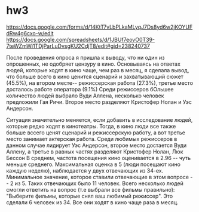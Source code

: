 # hw3
https://docs.google.com/forms/d/14KtT7vLbPLkaMLyqJ7Ds8yd6w2jKOYUFdRw4g6cxo-w/edit
https://docs.google.com/spreadsheets/d/1JBUf7eovO0T39-7teWZmWi1TDjParLuDvsgKU2CdjT8/edit#gid=238240737

После проведения опроса я пришла к выводу, что ни один из опрошенных, не одобряет цензуру в кино.
Основываясь на ответах людей, которые ходят в кино чаще, чем раз в месяц, я сделала вывод, что больше всего в кино ценится сценарий и захватывающий сюжет (45.5%), на втором месте-- режиссерская работа (27.3%), третье место досталось работе оператора (9.1%) 
Среди режиссеров бОльшее количество людей выбрало Вуди Аллена, несколько человек предложили Гая Ричи. Второе место разделяют Кристофер Нолан и Уэс Андерсон.

Ситуация значительно меняется, если добавить в исследование людей, которые редко ходят в кинотеатры. Тогда, в кино люди все также больше вссего ценят сценарий и режиссерскую работу, а вот третье место занимает актерская работа. 
Среди любимых режиссеров в данном случае лидирует Уэс Андерсон, второе место достается Вуди Аллену, а третье в равных частях разделяют Кристофер Нолан, Люк Бессон 
В среднем, частота посещения кино оценивается в 2.96 -- чуть меньше среднего. Максимальная оценка в 5 (люди посещают кино каждую неделю), наблюдается у двух отвечающих из 34-ех. Минимальное значение, которое ставили отвечающие в этом вопросе -- 2 из 5. Таких отвечающих было 11 человек.
Всего несколько людей смогли ответить на вопрос (т.е выбрали все фильмы правильно): "Выберите фильмы, которые снял ваш любимый режиссер". Это сделали 6 человек из 34. Все они ходят в кино чаще раза в месяц. 

